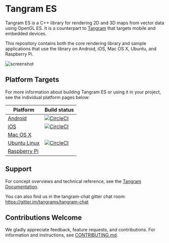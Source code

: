 Tangram ES
==========

Tangram ES is a C++ library for rendering 2D and 3D maps from vector data using OpenGL ES. It is a counterpart to [Tangram](https://github.com/tangrams/tangram) that targets mobile and embedded devices.

This repository contains both the core rendering library and sample applications that use the library on Android, iOS, Mac OS X, Ubuntu, and Raspberry Pi.

![screenshot](images/screenshot.png)

## Platform Targets

For more information about building Tangram ES or using it in your project, see the individual platform pages below:

| Platform                        | Build status |
| ------------------------------- |--------------|
| [Android](platforms/android)    | [![CircleCI](https://circleci.com/gh/tangrams/tangram-es.svg?style=shield)](https://circleci.com/gh/tangrams/tangram-es)|
| [iOS](platforms/ios)            | [![CircleCI](https://circleci.com/gh/tangrams/tangram-es.svg?style=shield)](https://circleci.com/gh/tangrams/tangram-es)|
| [Mac OS X](platforms/osx)       |
| [Ubuntu Linux](platforms/linux) |  [![CircleCI](https://circleci.com/gh/tangrams/tangram-es.svg?style=shield)](https://circleci.com/gh/tangrams/tangram-es)|
| [Raspberry Pi](platforms/rpi)   |

## Support

For concept overviews and technical reference, see the [Tangram Documentation](https://mapzen.com/documentation/tangram).

You can also find us in the tangram-chat gitter chat room: https://gitter.im/tangrams/tangram-chat

## Contributions Welcome

We gladly appreciate feedback, feature requests, and contributions. For information and instructions, see [CONTRIBUTING.md](CONTRIBUTING.md).
